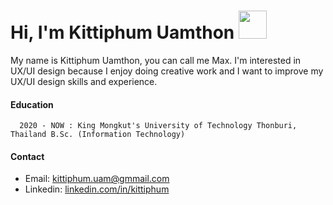 # Hi, I'm Kittiphum Uamthon <img src="https://media.giphy.com/media/AOXNxxIJuBQdNTBblp/giphy.gif" width="45px">

My name is Kittiphum Uamthon, you can call me Max. I'm interested in UX/UI design because I enjoy doing creative work and I want to improve my UX/UI design skills and experience.

#### Education 
      2020 - NOW : King Mongkut's University of Technology Thonburi, Thailand B.Sc. (Information Technology)
     
#### Contact
* Email: kittiphum.uam@gmmail.com
* Linkedin: [linkedin.com/in/kittiphum](https://www.linkedin.com/in/kittiphum)

